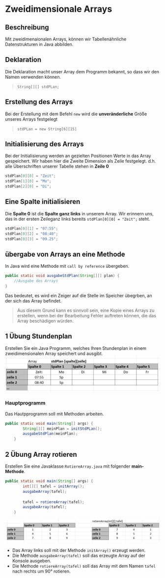 # Zweidimensionale Arrays

## Beschreibung
Mit zweidimenaionalen Arrays, können wir Tabellenähnliche Datenstrukturen in Java abbilden.

## Deklaration
Die Deklaration macht unser Array dem Programm bekannt, so dass wir den Namen verwenden können.
>```String[][] stdPLan;```

## Erstellung des Arrays
Bei der Erstellung mit dem Befehl `new` wird die **unveränderliche** Größe
unseres Arrays festgelegt
>```stdPLan = new String[6][15]```

## Initialisierung des Arrays
Bei der Initialisierung werden an gezielten Positionen Werte in das Array gespeichert. Wir haben hier die Zweite Dimension als Zeile festgelegt. d.h. alle Überschriften unserer Tabelle stehen in **Zeile 0**
 ```java
 stdPlan[0][0] = "Zeit";
 stdPlan[1][0] = "Mo";
 stdPlan[2][0] = "Di";
 ```

## Eine Spalte initialisieren
Die **Spalte 0** ist die **Spalte ganz links** in unserem Array. Wir erinnern uns, das in der ersten Zeileganz links bereits `stdPlan[0][0] = "Zeit";` steht. 

 ```java
 stdPlan[0][1] = "07:55";
 stdPlan[0][2] = "08:40";
 stdPlan[0][3] = "09.25";
 ```
## übergabe von Arrays an eine Methode
In Java wird eine Methode mit `call by reference` übergeben.

```java
public static void ausgabeStdPlan(String[][] plan) {
    //Ausgabe des Arrays
}
```
Das bedeutet, es wird ein Zeiger auf die Stelle im Speicher übegrben,
an der sich das Array befindet.
>Aus diesem Grund kann es sinnvoll sein, eine Kopie eines 
>Arrays zu erstellen, wenn bei der Bearbeitung Fehler auftreten können,
>die das Array beschädigen würden.


## 1 Übung Stundenplan
Erstellen Sie ein Java Programm, welches Ihren Stundenplan in einem zweidimensionalen Array speichert und ausgibt.
![](Bilder/StdPlan.png)

### Hauptprogramm
Das Hautpprogramm soll mit Methoden arbeiten.
```java
public static void main(String[] args) {
        String[][] meinPlan = initStdPLan();
        ausgabeStdPlan(meinPlan);
    }
```

## 2 Übung Array rotieren
Erstellen Sie eine Javaklasse `RotiereArray.java` mit folgender **main-Methode**.

```java
public static void main(String[] args) {
        int[][] tafel = initArray();
        ausgabeArray(tafel);
        
        tafel = rotiereArray(tafel);
        ausgabeArray(tafel);
    }
```

![](Bilder/rotiereArray.png)

- Das Array links soll mit der Methode `initArray()` erzeugt werden.
- Die Methode `ausgabeArray(tafel)` soll das erzeugte Array auf der Konsole ausgeben.
- Die Methode `rotiereArray(tafel)` soll das Array mit dem Namen `tafel` nach rechts um 90° rotieren.